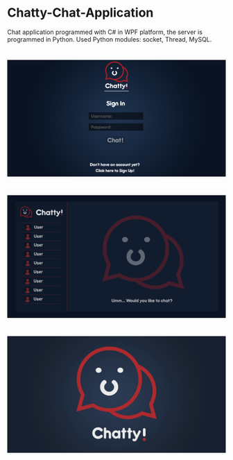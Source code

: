 # Chatty-Chat-Application
Chat application programmed with C# in WPF platform, the server is programmed in Python. Used Python modules: socket, Thread, MySQL.
# 
![Picture](Client/Screenshot2.png)
# 
![Picture](Client/ChatHub.png)
# 
![Picture](Client/Screenshot3.png)
